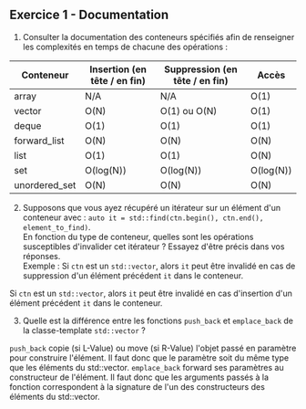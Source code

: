 ## Exercice 1 - Documentation

1. Consulter la documentation des conteneurs spécifiés afin de renseigner les complexités en temps de chacune des opérations :

| Conteneur     | Insertion (en tête / en fin) | Suppression (en tête / en fin) | Accès |
|---------------|--------------|--------------|--------------|
| array         |     N/A      |     N/A      |      O(1)    |
| vector        |     O(N)     | O(1) ou O(N) |      O(1)    |
| deque         |     O(1)     |     O(1)     |      O(1)    |
| forward_list  |     O(N)     |     O(N)     |      O(N)    |
| list          |     O(1)     |     O(1)     |      O(N)    |
| set           |     O(log(N))|     O(log(N))|     O(log(N))|
| unordered_set |     O(N)     |     O(N)     |      O(N)    |

2. Supposons que vous ayez récupéré un itérateur sur un élément d'un conteneur avec : `auto it = std::find(ctn.begin(), ctn.end(), element_to_find)`.  
En fonction du type de conteneur, quelles sont les opérations susceptibles d'invalider cet itérateur ? Essayez d'être précis dans vos réponses.  
Exemple : Si `ctn` est un `std::vector`, alors `it` peut être invalidé en cas de suppression d'un élément précédent `it` dans le conteneur.

Si `ctn` est un `std::vector`, alors `it` peut être invalidé en cas d'insertion d'un élément précédent `it` dans le conteneur.

3. Quelle est la différence entre les fonctions `push_back` et `emplace_back` de la classe-template `std::vector` ?

`push_back` copie (si L-Value) ou move (si R-Value) l'objet passé en paramètre pour construire l'élément. Il faut donc que le paramètre soit du même type que les éléments du std::vector. `emplace_back` forward ses paramètres au constructeur de l'élément. Il faut donc que les arguments passés à la fonction correspondent à la signature de l'un des constructeurs des éléments du std::vector.